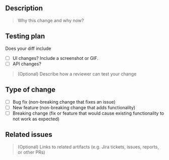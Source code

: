 ## Description

> Why this change and why now?

## Testing plan

Does your diff include

- [ ] UI changes? Include a screenshot or GIF.
- [ ] API changes?

> (Optional) Describe how a reviewer can test your change

## Type of change

- [ ] Bug fix (non-breaking change that fixes an issue)
- [ ] New feature (non-breaking change that adds functionality)
- [ ] Breaking change (fix or feature that would cause existing functionality to not work as expected)

## Related issues

> (Optional) Links to related artifacts (e.g. Jira tickets, issues, reports, or other PRs)
